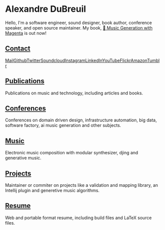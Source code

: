 # Alexandre DuBreuil

Hello, I'm a software engineer, sound designer, book author, conference speaker, and open source maintainer. My book, [📕 Music Generation with Magenta](https://www.packtpub.com/eu/data/hands-on-music-generation-with-magenta) is out now!

## [Contact](contact)

<span class="icon icon-mail">[Mail](mailto:contact@alexandredubreuil.com)</span><span class="icon icon-github">[Github](https://github.com/dubreuia)</span><span class="icon icon-twitter">[Twitter](https://twitter.com/dubreuia)</span><span class="icon icon-soundcloud">[Soundcloud](https://soundcloud.com/dubreuia)</span><span class="icon icon-instagram">[Instagram](https://www.instagram.com/dubreuia0)</span><span class="icon icon-linkedin">[LinkedIn](https://www.linkedin.com/in/alexandredubreuil)</span><span class="icon icon-youtube">[YouTube](https://www.youtube.com/channel/UCUObC73e-3wAUs-FxYBnE2g/playlists)</span><span class="icon icon-flickr">[Flickr](https://www.flickr.com/photos/186815729@N02/galleries)</span><span class="icon icon-website">[Amazon](https://www.amazon.com/author/alexandredubreuil)</span><span class="icon icon-website">[Tumblr](https://www.tumblr.com/blog/dubreuia)</span>

## [Publications](publications)

Publications on music and technology, including articles and books.

## [Conferences](conferences)

Conferences on domain driven design, infrastructure automation, big data, software factory, ai music generation and other subjects.

## [Music](music)

Electronic music composition with modular synthesizer, djing and generative music.

## [Projects](projects)

Maintainer or commiter on projects like a validation and mapping library, an Intellij plugin and generetive music algorithms.

## [Resume](resume)

Web and portable format resume, including build files and LaTeX source files.

